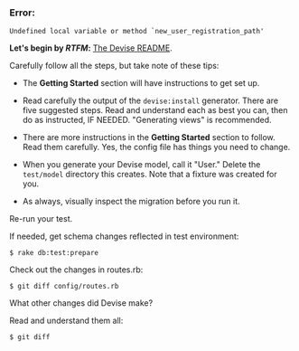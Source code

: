 ### Error:

    Undefined local variable or method `new_user_registration_path'

**Let's begin by *RTFM*:** [The Devise README]( https://github.com/plataformatec/devise).

Carefully follow all the steps, but take note of these tips:

- The **Getting Started** section will have instructions to get set up.

- Read carefully the output of the `devise:install` generator. There are five suggested steps. Read and understand each as best you can, then do as instructed, IF NEEDED. "Generating views" is recommended.

- There are more instructions in the **Getting Started** section to follow. Read them carefully. Yes, the config file has things you need to change.

- When you generate your Devise model, call it "User." Delete the `test/model` directory this creates. Note that a fixture was created for you.

- As always, visually inspect the migration before you run it.

Re-run your test.

If needed, get schema changes reflected in test environment:

    $ rake db:test:prepare

Check out the changes in routes.rb:

    $ git diff config/routes.rb

What other changes did Devise make?

Read and understand them all:

    $ git diff
